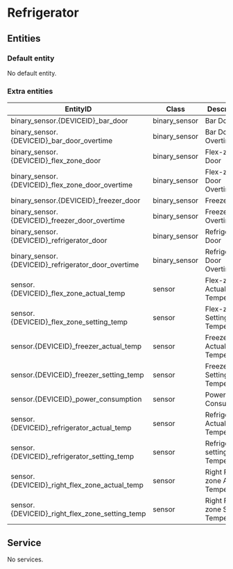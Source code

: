 # Refrigerator

## Entities
### Default entity
No default entity.

### Extra entities

EntityID | Class | Description
--- | --- | ---
binary_sensor.{DEVICEID}_bar_door | binary_sensor | Bar Door
binary_sensor.{DEVICEID}_bar_door_overtime | binary_sensor | Bar Door Overtime 
binary_sensor.{DEVICEID}_flex_zone_door | binary_sensor | Flex-zone Door
binary_sensor.{DEVICEID}_flex_zone_door_overtime | binary_sensor | Flex-zone Door Overtime
binary_sensor.{DEVICEID}_freezer_door | binary_sensor | Freezer Door
binary_sensor.{DEVICEID}_freezer_door_overtime | binary_sensor | Freezer Door Overtime
binary_sensor.{DEVICEID}_refrigerator_door | binary_sensor | Refrigerator Door
binary_sensor.{DEVICEID}_refrigerator_door_overtime | binary_sensor | Refrigerator Door Overtime
sensor.{DEVICEID}_flex_zone_actual_temp | sensor | Flex-zone Actual Temperature
sensor.{DEVICEID}_flex_zone_setting_temp | sensor | Flex-zone Setting Temperature
sensor.{DEVICEID}_freezer_actual_temp | sensor | Freezer Actual Temperature
sensor.{DEVICEID}_freezer_setting_temp | sensor | Freezer Setting Temperature
sensor.{DEVICEID}_power_consumption | sensor | Power Consumption
sensor.{DEVICEID}_refrigerator_actual_temp | sensor | Refrigerator Actual Temperature
sensor.{DEVICEID}_refrigerator_setting_temp | sensor | Refrigerator setting Temperature
sensor.{DEVICEID}_right_flex_zone_actual_temp | sensor | Right Flex-zone Actual Temperature
sensor.{DEVICEID}_right_flex_zone_setting_temp | sensor | Right Flex-zone Setting Temperature

## Service
No services.